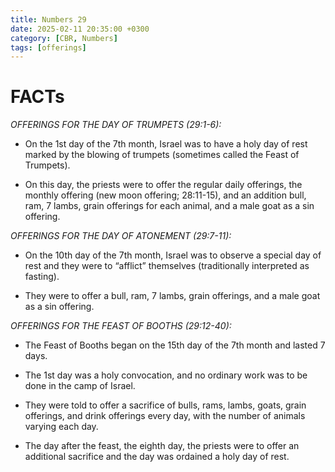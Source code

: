 ```yaml
---
title: Numbers 29
date: 2025-02-11 20:35:00 +0300
category: [CBR, Numbers]
tags: [offerings]
---
```


# FACTs
_OFFERINGS FOR THE DAY OF TRUMPETS (29:1-6):_
- On the 1st day of the 7th month, Israel was to have a holy day of rest marked by the blowing of trumpets (sometimes called the Feast of Trumpets).

- On this day, the priests were to offer the regular daily offerings, the monthly offering (new moon offering; 28:11-15), and an addition bull, ram, 7 lambs, grain offerings for each animal, and a male goat as a sin offering.

_OFFERINGS FOR THE DAY OF ATONEMENT (29:7-11):_
- On the 10th day of the 7th month, Israel was to observe a special day of rest and they were to “afflict” themselves (traditionally interpreted as fasting).

- They were to offer a bull, ram, 7 lambs, grain offerings, and a male goat as a sin offering.

_OFFERINGS FOR THE FEAST OF BOOTHS (29:12-40):_
- The Feast of Booths began on the 15th day of the 7th month and lasted 7 days.

- The 1st day was a holy convocation, and no ordinary work was to be done in the camp of Israel.

- They were told to offer a sacrifice of bulls, rams, lambs, goats, grain offerings, and drink offerings every day, with the number of animals varying each day.

- The day after the feast, the eighth day, the priests were to offer an additional sacrifice and the day was ordained a holy day of rest.